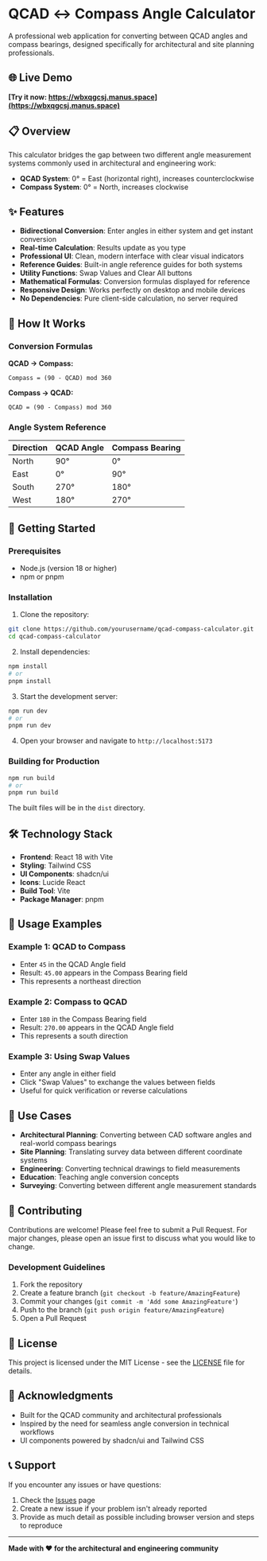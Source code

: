# QCAD ↔ Compass Angle Calculator

A professional web application for converting between QCAD angles and compass bearings, designed specifically for architectural and site planning professionals.

## 🌐 Live Demo

**[Try it now: https://wbxqgcsj.manus.space](https://wbxqgcsj.manus.space)**

## 📋 Overview

This calculator bridges the gap between two different angle measurement systems commonly used in architectural and engineering work:

- **QCAD System**: 0° = East (horizontal right), increases counterclockwise
- **Compass System**: 0° = North, increases clockwise

## ✨ Features

- **Bidirectional Conversion**: Enter angles in either system and get instant conversion
- **Real-time Calculation**: Results update as you type
- **Professional UI**: Clean, modern interface with clear visual indicators
- **Reference Guides**: Built-in angle reference guides for both systems
- **Utility Functions**: Swap Values and Clear All buttons
- **Mathematical Formulas**: Conversion formulas displayed for reference
- **Responsive Design**: Works perfectly on desktop and mobile devices
- **No Dependencies**: Pure client-side calculation, no server required

## 🔧 How It Works

### Conversion Formulas

**QCAD → Compass:**
```
Compass = (90 - QCAD) mod 360
```

**Compass → QCAD:**
```
QCAD = (90 - Compass) mod 360
```

### Angle System Reference

| Direction | QCAD Angle | Compass Bearing |
|-----------|------------|-----------------|
| North     | 90°        | 0°              |
| East      | 0°         | 90°             |
| South     | 270°       | 180°            |
| West      | 180°       | 270°            |

## 🚀 Getting Started

### Prerequisites

- Node.js (version 18 or higher)
- npm or pnpm

### Installation

1. Clone the repository:
```bash
git clone https://github.com/yourusername/qcad-compass-calculator.git
cd qcad-compass-calculator
```

2. Install dependencies:
```bash
npm install
# or
pnpm install
```

3. Start the development server:
```bash
npm run dev
# or
pnpm run dev
```

4. Open your browser and navigate to `http://localhost:5173`

### Building for Production

```bash
npm run build
# or
pnpm run build
```

The built files will be in the `dist` directory.

## 🛠️ Technology Stack

- **Frontend**: React 18 with Vite
- **Styling**: Tailwind CSS
- **UI Components**: shadcn/ui
- **Icons**: Lucide React
- **Build Tool**: Vite
- **Package Manager**: pnpm

## 📱 Usage Examples

### Example 1: QCAD to Compass
- Enter `45` in the QCAD Angle field
- Result: `45.00` appears in the Compass Bearing field
- This represents a northeast direction

### Example 2: Compass to QCAD
- Enter `180` in the Compass Bearing field
- Result: `270.00` appears in the QCAD Angle field
- This represents a south direction

### Example 3: Using Swap Values
- Enter any angle in either field
- Click "Swap Values" to exchange the values between fields
- Useful for quick verification or reverse calculations

## 🎯 Use Cases

- **Architectural Planning**: Converting between CAD software angles and real-world compass bearings
- **Site Planning**: Translating survey data between different coordinate systems
- **Engineering**: Converting technical drawings to field measurements
- **Education**: Teaching angle conversion concepts
- **Surveying**: Converting between different angle measurement standards

## 🤝 Contributing

Contributions are welcome! Please feel free to submit a Pull Request. For major changes, please open an issue first to discuss what you would like to change.

### Development Guidelines

1. Fork the repository
2. Create a feature branch (`git checkout -b feature/AmazingFeature`)
3. Commit your changes (`git commit -m 'Add some AmazingFeature'`)
4. Push to the branch (`git push origin feature/AmazingFeature`)
5. Open a Pull Request

## 📄 License

This project is licensed under the MIT License - see the [LICENSE](LICENSE) file for details.

## 🙏 Acknowledgments

- Built for the QCAD community and architectural professionals
- Inspired by the need for seamless angle conversion in technical workflows
- UI components powered by shadcn/ui and Tailwind CSS

## 📞 Support

If you encounter any issues or have questions:

1. Check the [Issues](https://github.com/yourusername/qcad-compass-calculator/issues) page
2. Create a new issue if your problem isn't already reported
3. Provide as much detail as possible including browser version and steps to reproduce

---

**Made with ❤️ for the architectural and engineering community**

